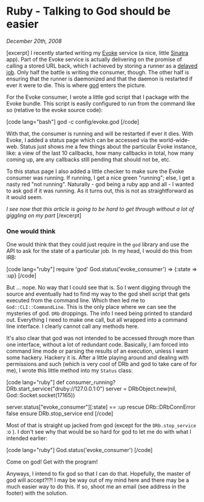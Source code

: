 # Ruby - Talking to God should be easier

<cite>December 20th, 2008</cite>

[excerpt]
I recently started writing my [Evoke](http://github.com/thumblemonks/evoke) service (a nice, little [Sinatra](http://sinatra.rubyforge.org/) app). Part of the Evoke service is actually delivering on the promise of calling a stored URL back, which I achieved by storing a runner as a [delayed job](http://github.com/tobi/delayed_job). Only half the battle is writing the consumer, though. The other half is ensuring that the runner is daemonized and that the daemon is restarted if ever it were to die. This is where [god](http://god.rubyforge.org/) enters the picture.

For the Evoke consumer, I wrote a little god script that I package with the Evoke bundle. This script is easily configured to run from the command like so (relative to the evoke source code):

[code lang="bash"]
god -c config/evoke.god
[/code]

With that, the consumer is running and will be restarted if ever it dies. With Evoke, I added a status page which can be accessed via the world-wide-web. Status just shows me a few things about the particular Evoke instance, like: a view of the last 10 callbacks, how many callbacks in total, how many coming up, are any callbacks still pending that should not be, etc.

To this status page I also added a little checker to make sure the Evoke consumer was running. If running, I get a nice green "running"; else, I get a nasty red "not running". Naturally - god being a ruby app and all - I wanted to ask god if it was running. As it turns out, this is not as straightforward as it would seem.

*I see now that this article is going to be hard to get through without a lot of giggling on my part*
[/excerpt]

### One would think

One would think that they could just require in the `god` library and use the API to ask for the state of a particular job. In my head, I would do this from IRB:

[code lang="ruby"]
require 'god'
God.status('evoke_consumer')
=> {:state => :up}
[/code]

But ... nope. No way that I could see that is. So I went digging through the source and eventually had to find my way to the god shell script that gets executed from the command line. Which then led me to `God::CLI::CommandLine`. This is the only place where we can see the mysteries of god. `DRb` droppings. The info I need being printed to standard out. Everything I need to make one call, but all wrapped into a command line interface. I clearly cannot call any methods here.

It's also clear that god was not intended to be accessed through more than one interface, without a lot of redundant code. Basically, I am forced into command line mode or parsing the results of an execution, unless I want some hackery. Hackery it is. After a little playing around and dealing with permissions and such (which is very cool of DRb and god to take care of for me), I wrote this little method into my `Status` class:

[code lang="ruby"]
def consumer_running?
  DRb.start_service("druby://127.0.0.1:0")
  server = DRbObject.new(nil, God::Socket.socket(17165))

  server.status["evoke_consumer"][:state] == :up
rescue DRb::DRbConnError
  false
ensure
  DRb.stop_service
end
[/code]

Most of that is straight up jacked from god (except for the `DRb.stop_service` :o ). I don't see why that would be so hard for god to let me do with what I intended earlier:

[code lang="ruby"]
God.status('evoke_consumer')
[/code]

Come on god! Get with the program!

Anyways, I intend to fix god so that I can do that. Hopefully, the master of god will accept?!?! I may be way out of my mind here and there may be a much easier way to do this. If so, shoot me an email (see address in the footer) with the solution.
